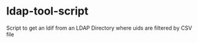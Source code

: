 # ldap-tool-script
Script to get an ldif from an LDAP Directory where uids are filtered by CSV file

